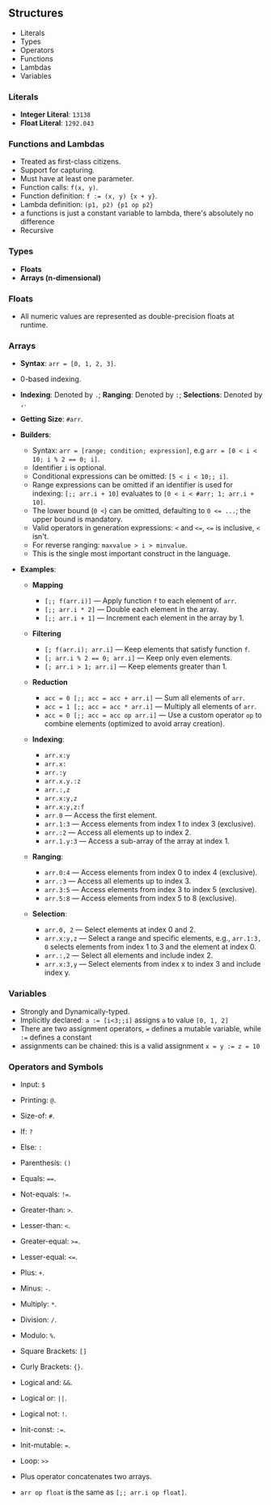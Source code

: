 ## Structures
- Literals 
- Types
- Operators
- Functions
- Lambdas
- Variables

### Literals
- **Integer Literal**: `13138`
- **Float Literal**: `1292.043`

### Functions and Lambdas
- Treated as first-class citizens.
- Support for capturing.
- Must have at least one parameter.
- Function calls: `f(x, y)`.
- Function definition: `f := (x, y) {x + y}`.
- Lambda definition: `(p1, p2) {p1 op p2}`
- a functions is just a constant variable to lambda, there's absolutely no difference 
- Recursive

### Types
- **Floats**
- **Arrays (n-dimensional)**

### Floats
- All numeric values are represented as double-precision floats at runtime.

### Arrays
- **Syntax**: `arr = [0, 1, 2, 3]`.
- 0-based indexing.
- **Indexing**: Denoted by `.`; **Ranging**: Denoted by `:`; **Selections**: Denoted by `,`.
- **Getting Size**: `#arr`.
- **Builders**:
  - Syntax: `arr = [range; condition; expression]`, e.g `arr = [0 < i < 10; i % 2 == 0; i]`.
  - Identifier `i` is optional.
  - Conditional expressions can be omitted: `[5 < i < 10;; i]`.
  - Range expressions can be omitted if an identifier is used for indexing: `[;; arr.i + 10]` evaluates to `[0 < i < #arr; 1; arr.i + 10]`.
  - The lower bound (`0 <`) can be omitted, defaulting to `0 <= ...`; the upper bound is mandatory.
  - Valid operators in generation expressions: `<` and `<=`, `<=` is inclusive, `<` isn't.
  - For reverse ranging: `maxvalue > i > minvalue`.
  - This is the single most important construct in the language.

- **Examples**:
  - **Mapping**
    - `[;; f(arr.i)]` — Apply function `f` to each element of `arr`.
    - `[;; arr.i * 2]` — Double each element in the array.
    - `[;; arr.i + 1]` — Increment each element in the array by 1.

  - **Filtering**
    - `[; f(arr.i); arr.i]` — Keep elements that satisfy function `f`.
    - `[; arr.i % 2 == 0; arr.i]` — Keep only even elements.
    - `[; arr.i > 1; arr.i]` — Keep elements greater than 1.

  - **Reduction**
    - `acc = 0 [;; acc = acc + arr.i]` — Sum all elements of `arr`.
    - `acc = 1 [;; acc = acc * arr.i]` — Multiply all elements of `arr`.
    - `acc = 0 [;; acc = acc op arr.i]` — Use a custom operator `op` to combine elements (optimized to avoid array creation).

  - **Indexing**:
    - `arr.x:y`
    - `arr.x:`
    - `arr.:y`
    - `arr.x.y.:z`
    - `arr.:,z`
    - `arr.x:y,z`
    - `arr.x:y,z:f`
    - `arr.0` — Access the first element.
    - `arr.1:3` — Access elements from index 1 to index 3 (exclusive).
    - `arr.:2` — Access all elements up to index 2.
    - `arr.1.y:3` — Access a sub-array of the array at index 1.
  
  - **Ranging**:
    - `arr.0:4` — Access elements from index 0 to index 4 (exclusive).
    - `arr.:3` — Access all elements up to index 3.
    - `arr.3:5` — Access elements from index 3 to index 5 (exclusive).
    - `arr.5:8` — Access elements from index 5 to 8 (exclusive).
  
  - **Selection**:
    - `arr.0, 2` — Select elements at index 0 and 2.
    - `arr.x:y,z` — Select a range and specific elements, e.g., `arr.1:3, 0` selects elements from index 1 to 3 and the element at index 0.
    - `arr.:,2` — Select all elements and include index 2.
    - `arr.x:3,y` — Select elements from index x to index 3 and include index y.

### Variables
- Strongly and Dynamically-typed.
- Implicitly declared: `a := [i<3;;i]` assigns `a` to value `[0, 1, 2]`
- There are two assignment operators, `=` defines a mutable variable, while `:=` defines a constant
- assignments can be chained: this is a valid assignment `x = y := z = 10`

### Operators and Symbols
- Input: `$`
- Printing: `@`.
- Size-of: `#`.
- If: `?`
- Else: `:` 
- Parenthesis: `()`
- Equals: `==`.
- Not-equals: `!=`.
- Greater-than: `>`.
- Lesser-than: `<`.
- Greater-equal: `>=`.
- Lesser-equal: `<=`.
- Plus: `+`.
- Minus: `-`.
- Multiply: `*`.
- Division: `/`.
- Modulo: `%`.
- Square Brackets: `[]`
- Curly Brackets: `{}`.
- Logical and: `&&`.
- Logical or: `||`.
- Logical not: `!`.
- Init-const: `:=`.
- Init-mutable: `=`.
- Loop: `>>`

- Plus operator concatenates two arrays.
- `arr op float` is the same as `[;; arr.i op float]`.